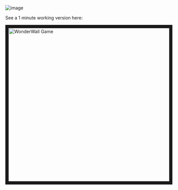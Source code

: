 ![image](https://cloud.githubusercontent.com/assets/20587931/25639425/7f9c5a02-2f51-11e7-84b3-c06c2464c9df.png)

See a 1 minute working version here:

<a href="http://www.youtube.com/watch?feature=player_embedded&v=YUXoiNcaWGc
" target="_blank"><img src="http://img.youtube.com/vi/YUXoiNcaWGc/0.jpg" 
alt="WonderWall Game" width="540" height="480" border="10" /></a>
